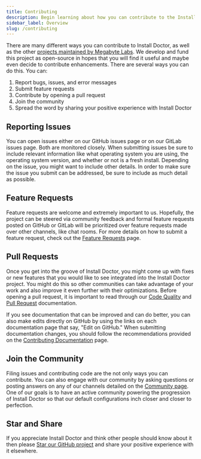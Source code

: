 ```yaml
---
title: Contributing
description: Begin learning about how you can contribute to the Install Doctor project here. This page will introduce you to various ways you can contribute as well as point you to the appropriate contributing guidelines.
sidebar_label: Overview
slug: /contributing
---
```


There are many different ways you can contribute to Install Doctor, as well as the other [projects maintained by Megabyte Labs](https://gitlab.com/megabyte-labs). We develop and fund this project as open-source in hopes that you will find it useful and maybe even decide to contribute enhancements. There are several ways you can do this. You can:

1. Report bugs, issues, and error messages
2. Submit feature requests
3. Contribute by opening a pull request
4. Join the community
5. Spread the word by sharing your positive experience with Install Doctor

## Reporting Issues

You can open issues either on our GitHub issues page or on our GitLab issues page. Both are monitored closely. When submitting issues be sure to include relevant information like what operating system you are using, the operating system version, and whether or not is a fresh install. Depending on the issue, you might want to include other details. In order to make sure the issue you submit can be addressed, be sure to include as much detail as possible.

## Feature Requests

Feature requests are welcome and extremely important to us. Hopefully, the project can be steered via community feedback and formal feature requests posted on GitHub or GitLab will be prioritized over feature requests made over other channels, like chat rooms. For more details on how to submit a feature request, check out the [Feature Requests](/docs/contributing/feature-requests) page.

## Pull Requests

Once you get into the groove of Install Doctor, you might come up with fixes or new features that you would like to see integrated into the Install Doctor project. You might do this so other communities can take advantage of your work and also improve it even further with their optimizations. Before opening a pull request, it is important to read through our [Code Quality](/docs/contributing/code-quality) and [Pull Request](/docs/contributing/pull-requests) documentation.

If you see documentation that can be improved and can do better, you can also make edits directly on GitHub by using the links on each documentation page that say, "Edit on GitHub." When submitting documentation changes, you should follow the recommendations provided on the [Contributing Documentation](/docs/contributing/documentation) page.

## Join the Community

Filing issues and contributing code are the not only ways you can contribute. You can also engage with our community by asking questions or posting answers on any of our channels detailed on the [Community page](https://install.doctor/community). One of our goals is to have an active community powering the progression of Install Doctor so that our default configurations inch closer and closer to perfection.

## Star and Share

If you appreciate Install Doctor and think other people should know about it then please [Star our GitHub project](https://github.com/megabyte-labs/install.doctor) and share your positive experience with it elsewhere.